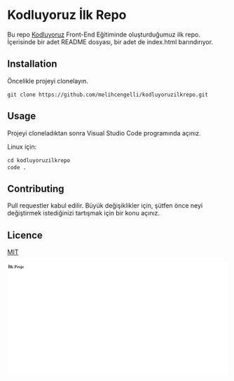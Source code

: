 # Kodluyoruz İlk Repo



Bu repo [Kodluyoruz](https://www.kodluyoruz.org) Front-End Eğitiminde oluşturduğumuz ilk repo. İçerisinde bir adet README dosyası, bir adet de index.html barındırıyor.

## Installation



Öncelikle projeyi clonelayın. 

```
git clone https://github.com/melihcengelli/kodluyoruzilkrepo.git
```

## Usage



Projeyi cloneladıktan sonra Visual Studio Code programında açınız.

Linux için:

```
cd kodluyoruzilkrepo
code .
```

## Contributing



Pull requestler kabul edilir. Büyük değişiklikler için, şütfen önce neyi değiştirmek istediğinizi tartışmak için bir konu açınız.

## Licence


[MIT](https://choosealicense.com/licenses/mit/)

![Proje](proje.png/)